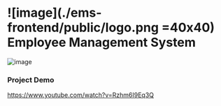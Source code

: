 # ![image](./ems-frontend/public/logo.png =40x40) Employee Management System

![image](https://firebasestorage.googleapis.com/v0/b/iee-ecom.appspot.com/o/project%20images%2FEMS.png?alt=media&token=432729ae-afe2-4370-845a-563bf1510e6b)

### Project Demo

https://www.youtube.com/watch?v=Rzhm6I9Eq3Q
